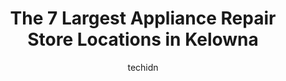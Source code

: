 ---
layout: ampstory
image: https://i0.wp.com/www.auto.or.id/wp-content/uploads/2023/06/trail-appliances-kelowna-warehouse-0-kelowna-1686325506.jpeg?resize=640,853
author: techidn
featured: false
description: Kelowna, British Columbia, Canada is a haven for Appliance Repair enthusiasts, boasting an impressive array of 7 top-notch establishments. Whether youre a seasoned connoisseur or simply cur
title: The 7 Largest Appliance Repair Store Locations in Kelowna
cover:
   title: The 7 Largest Appliance Repair Store Locations in Kelowna
   subtitle: AUTO.OR.ID
   background: https://www.auto.or.id/wp-content/uploads/2023/06/trail-appliances-kelowna-warehouse-0-kelowna-1686325506.jpeg

pages: 
 - layout: thirds
   top: <h1>#1 Coast Appliances - Kelowna</h1>
   bottom: "<p>HIGHLY RECOMMENDED!!!Outstanding customer service and care.I ordered a speciality dishwasher on Oct 13/22 and it was delivered on Dec 3/22.Throughout the entire process f</p>"
   background: https://www.auto.or.id/wp-content/uploads/2023/06/trail-appliances-kelowna-warehouse-1-kelowna-1686325508.jpeg
   backgroundblur: true
 - layout: thirds
   top: <h1>#2 Wightman Mechanical - A Division of Reliance Home Comfort</h1>
   bottom: "<p>3190 Sexsmith Rd #1A, Kelowna, BC V1X 7S6, Canada</p>"
   background: https://www.auto.or.id/wp-content/uploads/2023/06/trail-appliances-kelowna-warehouse-2-kelowna-1686325509.jpeg
   cta:
      link: https://www.auto.or.id/the-7-largest-appliance-repair-store-locations-in-kelowna/
      text: The 7 Largest Appliance Repair Store Locations in Kelowna
 - layout: thirds
   top: <h1>#3 Trail Appliances - Kelowna Showroom</h1>
   bottom: "<p>2637 Enterprise Way, Kelowna, BC V1X 7Y6, Canada</p>"
   background: https://images.unsplash.com/photo-1636325779858-2e355e25f9af?ixlib=rb-4.0.3&ixid=MnwxMjA3fDB8MHxwaG90by1wYWdlfHx8fGVufDB8fHx8&auto=format&fit=crop&w=640&h=853&q=80
   cta:
      link: https://www.auto.or.id/the-7-largest-appliance-repair-store-locations-in-kelowna/
      text: The 7 Largest Appliance Repair Store Locations in Kelowna
 - layout: thirds
   top: <h1>#4 Tonys Repair Medic Appliance Service</h1>
   bottom: "<p>1974 Moss Ct #100, Kelowna, BC V1Y 9L3, Canada</p>"
   background: https://images.unsplash.com/photo-1529589438034-00c0e7a6452f?ixlib=rb-4.0.3&ixid=MnwxMjA3fDB8MHxwaG90by1wYWdlfHx8fGVufDB8fHx8&auto=format&fit=crop&w=640&h=853&q=80
   cta:
      link: https://www.auto.or.id/the-7-largest-appliance-repair-store-locations-in-kelowna/
      text: The 7 Largest Appliance Repair Store Locations in Kelowna
 - layout: thirds
   top: <h1>#5 Erics Refrigeration</h1>
   bottom: "<p>1021 Ellis St, Kelowna, BC V1Y 1Z3, Canada</p>"
   background: https://images.unsplash.com/photo-1522120177514-2b16ebe5634d?ixlib=rb-4.0.3&ixid=MnwxMjA3fDB8MHxwaG90by1wYWdlfHx8fGVufDB8fHx8&auto=format&fit=crop&w=640&h=853&q=80
   cta:
      link: https://www.auto.or.id/the-7-largest-appliance-repair-store-locations-in-kelowna/
      text: The 7 Largest Appliance Repair Store Locations in Kelowna
 - layout: thirds
   top: <h1>#6 Fix It Electronics LTD</h1>
   bottom: "<p>1960 Springfield Rd #107, Kelowna, BC V1Y 5V7, Canada</p>"
   background: https://images.unsplash.com/photo-1623564493084-50c8274cf115?ixlib=rb-4.0.3&ixid=MnwxMjA3fDB8MHxwaG90by1wYWdlfHx8fGVufDB8fHx8&auto=format&fit=crop&w=640&h=853&q=80
   cta:
      link: https://www.auto.or.id/the-7-largest-appliance-repair-store-locations-in-kelowna/
      text: The 7 Largest Appliance Repair Store Locations in Kelowna
 - layout: thirds
   top: <h1>#7 Dom-Tech Refrigeration & Appliance Repair</h1>
   bottom: "<p>1748 Springfield Road, Kelowna, BC V1Y 5V6, Canada</p>"
   background: https://images.unsplash.com/photo-1504887764023-6f27056d186c?ixlib=rb-4.0.3&ixid=MnwxMjA3fDB8MHxwaG90by1wYWdlfHx8fGVufDB8fHx8&auto=format&fit=crop&w=640&h=853&q=80
   cta:
      link: https://www.auto.or.id/the-7-largest-appliance-repair-store-locations-in-kelowna/
      text: The 7 Largest Appliance Repair Store Locations in Kelowna
 - layout: thirds
   middle: Continue reading...
   background: https://images.unsplash.com/photo-1639928845095-b2c86c3cde80?ixlib=rb-4.0.3&ixid=MnwxMjA3fDB8MHxwaG90by1wYWdlfHx8fGVufDB8fHx8&auto=format&fit=crop&w=640&h=853&q=80
   cta:
      link: https://www.auto.or.id/the-7-largest-appliance-repair-store-locations-in-kelowna/
      text: The 7 Largest Appliance Repair Store Locations in Kelowna

---